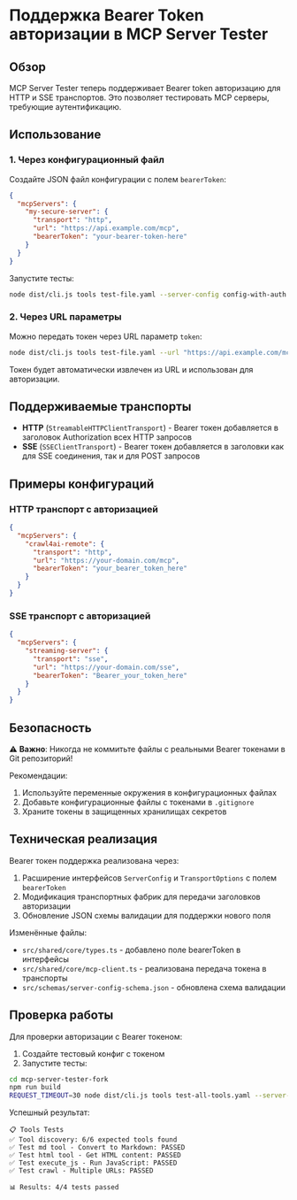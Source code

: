 # Поддержка Bearer Token авторизации в MCP Server Tester

## Обзор

MCP Server Tester теперь поддерживает Bearer token авторизацию для HTTP и SSE транспортов. Это позволяет тестировать MCP серверы, требующие аутентификацию.

## Использование

### 1. Через конфигурационный файл

Создайте JSON файл конфигурации с полем `bearerToken`:

```json
{
  "mcpServers": {
    "my-secure-server": {
      "transport": "http",
      "url": "https://api.example.com/mcp",
      "bearerToken": "your-bearer-token-here"
    }
  }
}
```

Запустите тесты:

```bash
node dist/cli.js tools test-file.yaml --server-config config-with-auth.json
```

### 2. Через URL параметры

Можно передать токен через URL параметр `token`:

```bash
node dist/cli.js tools test-file.yaml --url "https://api.example.com/mcp?token=your-bearer-token"
```

Токен будет автоматически извлечен из URL и использован для авторизации.

## Поддерживаемые транспорты

- **HTTP** (`StreamableHTTPClientTransport`) - Bearer токен добавляется в заголовок Authorization всех HTTP запросов
- **SSE** (`SSEClientTransport`) - Bearer токен добавляется в заголовки как для SSE соединения, так и для POST запросов

## Примеры конфигураций

### HTTP транспорт с авторизацией

```json
{
  "mcpServers": {
    "crawl4ai-remote": {
      "transport": "http",
      "url": "https://your-domain.com/mcp",
      "bearerToken": "your_bearer_token_here"
    }
  }
}
```

### SSE транспорт с авторизацией

```json
{
  "mcpServers": {
    "streaming-server": {
      "transport": "sse",
      "url": "https://your-domain.com/sse",
      "bearerToken": "Bearer_your_token_here"
    }
  }
}
```

## Безопасность

⚠️ **Важно**: Никогда не коммитьте файлы с реальными Bearer токенами в Git репозиторий!

Рекомендации:
1. Используйте переменные окружения в конфигурационных файлах
2. Добавьте конфигурационные файлы с токенами в `.gitignore`
3. Храните токены в защищенных хранилищах секретов

## Техническая реализация

Bearer токен поддержка реализована через:

1. Расширение интерфейсов `ServerConfig` и `TransportOptions` с полем `bearerToken`
2. Модификация транспортных фабрик для передачи заголовков авторизации
3. Обновление JSON схемы валидации для поддержки нового поля

Изменённые файлы:
- `src/shared/core/types.ts` - добавлено поле bearerToken в интерфейсы
- `src/shared/core/mcp-client.ts` - реализована передача токена в транспорты
- `src/schemas/server-config-schema.json` - обновлена схема валидации

## Проверка работы

Для проверки авторизации с Bearer токеном:

1. Создайте тестовый конфиг с токеном
2. Запустите тесты:

```bash
cd mcp-server-tester-fork
npm run build
REQUEST_TIMEOUT=30 node dist/cli.js tools test-all-tools.yaml --server-config server-remote-https-auth.json
```

Успешный результат:
```
📋 Tools Tests
✅ Tool discovery: 6/6 expected tools found
✅ Test md tool - Convert to Markdown: PASSED
✅ Test html tool - Get HTML content: PASSED
✅ Test execute_js - Run JavaScript: PASSED
✅ Test crawl - Multiple URLs: PASSED

📊 Results: 4/4 tests passed
```